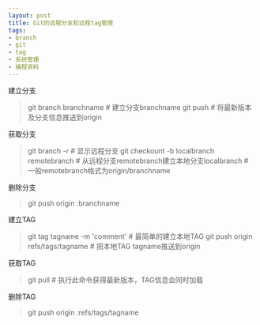 ```yaml
---
layout: post
title: Git的远程分支和远程tag管理
tags:
- branch
- git
- tag
- 系统管理
- 编程资料
---
```

建立分支
  >git branch branchname # 建立分支branchname
  >git push                             \# 将最新版本及分支信息推送到origin

获取分支
  >git branch -r                        \# 显示远程分支
  >git checkount -b localbranch remotebranch 
  >\# 从远程分支remotebranch建立本地分支localbranch
  >\# 一般remotebranch格式为origin/branchname

删除分支
  >git push origin :branchname

建立TAG
  >git tag tagname -m 'comment'          \# 最简单的建立本地TAG
  >git push origin refs/tags/tagname     \# 把本地TAG tagname推送到origin

获取TAG
  >git pull                              \# 执行此命令获得最新版本，TAG信息会同时加载

删除TAG
  >git push origin :refs/tags/tagname

